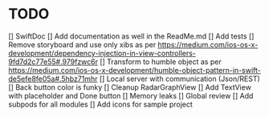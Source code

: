# TODO
[] SwiftDoc
[] Add documentation as well in the ReadMe.md
[] Add tests
[] Remove storyboard and use only xibs as per https://medium.com/ios-os-x-development/dependency-injection-in-view-controllers-9fd7d2c77e55#.979fzwc6r
[] Transform to humble object as per https://medium.com/ios-os-x-development/humble-object-pattern-in-swift-de5efe8fe05a#.5hbz71mhr
[] Local server with communication (Json/REST)
[] Back button color is funky
[] Cleanup RadarGraphView
[] Add TextView with placeholder and Done button
[] Memory leaks
[] Global review
[] Add subpods for all modules
[] Add icons for sample project
